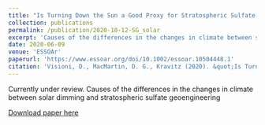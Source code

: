 ```yaml
---
title: "Is Turning Down the Sun a Good Proxy for Stratospheric Sulfate Geoengineering?"
collection: publications
permalink: /publication/2020-10-12-SG_solar
excerpt: 'Causes of the differences in the changes in climate between solar dimming and stratospheric sulfate geoengineering'
date: 2020-06-09
venue: 'ESSOAr'
paperurl: 'https://www.essoar.org/doi/10.1002/essoar.10504448.1'
citation: 'Visioni, D., MacMartin, D. G., Kravitz (2020). &quot;Is Turning Down the Sun a Good Proxy for Stratospheric Sulfate Geoengineering?&quot;. Submitted to JGR:Atmosphere'
---
```

Currently under review. Causes of the differences in the changes in climate between solar dimming and stratospheric sulfate geoengineering

[Download paper here](https://www.essoar.org/pdfjs/10.1002/essoar.10504448.1)